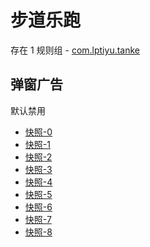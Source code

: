 # 步道乐跑

存在 1 规则组 - [com.lptiyu.tanke](/src/apps/com.lptiyu.tanke.ts)

## 弹窗广告

默认禁用

- [快照-0](https://i.gkd.li/i/12829816)
- [快照-1](https://i.gkd.li/i/12869344)
- [快照-2](https://i.gkd.li/i/13378925)
- [快照-3](https://i.gkd.li/i/13070801)
- [快照-4](https://i.gkd.li/i/13218232)
- [快照-5](https://i.gkd.li/i/13536714)
- [快照-6](https://i.gkd.li/i/13476172)
- [快照-7](https://i.gkd.li/i/13625386)
- [快照-8](https://i.gkd.li/i/13166361)
